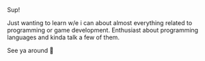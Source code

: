 Sup! 

Just wanting to learn w/e i can about almost everything related to programming or game development.
Enthusiast about programming languages and kinda talk a few of them.

See ya around 🦁

